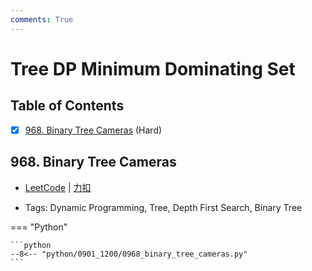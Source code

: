 ```yaml
---
comments: True
---
```


# Tree DP Minimum Dominating Set

## Table of Contents

- [x] [968. Binary Tree Cameras](#968-binary-tree-cameras) (Hard)


## 968. Binary Tree Cameras

-    [LeetCode](https://leetcode.com/problems/binary-tree-cameras/) | [力扣](https://leetcode.cn/problems/binary-tree-cameras/)

-   Tags: Dynamic Programming, Tree, Depth First Search, Binary Tree

=== "Python"

    ```python
    --8<-- "python/0901_1200/0968_binary_tree_cameras.py"
    ```
